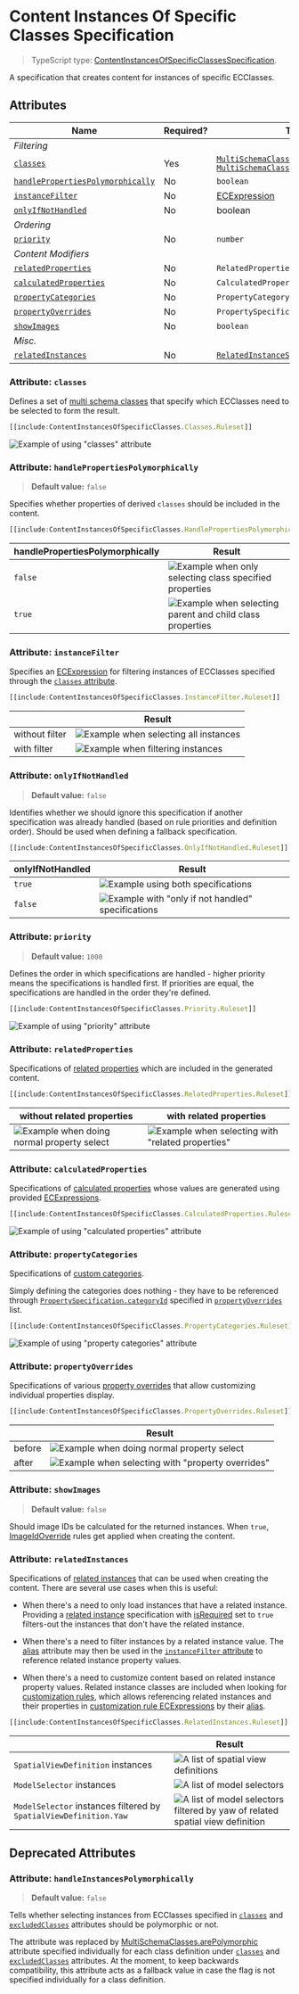 # Content Instances Of Specific Classes Specification

> TypeScript type: [ContentInstancesOfSpecificClassesSpecification]($presentation-common).

A specification that creates content for  instances of specific ECClasses.

## Attributes

| Name                                                                            | Required? | Type                                                                                                                         | Default |
| ------------------------------------------------------------------------------- | --------- | ---------------------------------------------------------------------------------------------------------------------------- | ------- |
| *Filtering*                                                                     |
| [`classes`](#attribute-classes)                                                 | Yes       | [`MultiSchemaClassesSpecification \| MultiSchemaClassesSpecification[]`](../Common-Rules/MultiSchemaClassesSpecification.md) | `[]`    |
| [`handlePropertiesPolymorphically`](#attribute-handlepropertiespolymorphically) | No        | `boolean`                                                                                                                    | `false` |
| [`instanceFilter`](#attribute-instancefilter)                                   | No        | [ECExpression](./ECExpressions.md#instance-filter)                                                                           | `""`    |
| [`onlyIfNotHandled`](#attribute-onlyifnothandled)                               | No        | boolean                                                                                                                      | `false` |
| *Ordering*                                                                      |
| [`priority`](#attribute-priority)                                               | No        | `number`                                                                                                                     | `1000`  |
| *Content Modifiers*                                                             |
| [`relatedProperties`](#attribute-relatedproperties)                             | No        | `RelatedPropertiesSpecification[]`                                                                                           | `[]`    |
| [`calculatedProperties`](#attribute-calculatedproperties)                       | No        | `CalculatedPropertiesSpecification[]`                                                                                        | `[]`    |
| [`propertyCategories`](#attribute-propertycategories)                           | No        | `PropertyCategorySpecification[]`                                                                                            | `[]`    |
| [`propertyOverrides`](#attribute-propertyoverrides)                             | No        | `PropertySpecification[]`                                                                                                    | `[]`    |
| [`showImages`](#attribute-showimages)                                           | No        | `boolean`                                                                                                                    | `false` |
| *Misc.*                                                                         |
| [`relatedInstances`](#attribute-relatedinstances)                               | No        | [`RelatedInstanceSpecification[]`](../Common-Rules/RelatedInstanceSpecification.md)                                          | `[]`    |

### Attribute: `classes`

Defines a set of [multi schema classes](../Common-Rules/MultiSchemaClassesSpecification.md) that specify which ECClasses need to be selected to form the result.

```ts
[[include:ContentInstancesOfSpecificClasses.Classes.Ruleset]]
```

![Example of using "classes" attribute](./media/contentinstancesofspecificclasses-with-classes.png)

### Attribute: `handlePropertiesPolymorphically`

> **Default value:** `false`

Specifies whether properties of derived `classes` should be included in the content.

```ts
[[include:ContentInstancesOfSpecificClasses.HandlePropertiesPolymorphically.Ruleset]]
```

  | handlePropertiesPolymorphically | Result                                                                                                                                            |
  | ------------------------------- | ------------------------------------------------------------------------------------------------------------------------------------------------- |
  | `false`                         | ![Example when only selecting class specified properties](./media/contentinstancesofspecificclasses-with-handlepropertiespolymorphically-1.png)   |
  | `true`                          | ![Example when selecting parent and child class properties](./media/contentinstancesofspecificclasses-with-handlepropertiespolymorphically-2.png) |

### Attribute: `instanceFilter`

Specifies an [ECExpression](./ECExpressions.md#instance-filter) for filtering instances of ECClasses specified through the [`classes` attribute](#attribute-classes).

```ts
[[include:ContentInstancesOfSpecificClasses.InstanceFilter.Ruleset]]
```

  |                | Result                                                                                                       |
  | -------------- | ------------------------------------------------------------------------------------------------------------ |
  | without filter | ![Example when selecting all instances](./media/contentinstancesofspecificclasses-with-instancefilter-1.png) |
  | with filter    | ![Example when filtering instances](./media/contentinstancesofspecificclasses-with-instancefilter-2.png)     |

### Attribute: `onlyIfNotHandled`

> **Default value:** `false`

Identifies whether we should ignore this specification if another specification was already handled (based on rule priorities and definition order). Should be used when defining a fallback specification.

```ts
[[include:ContentInstancesOfSpecificClasses.OnlyIfNotHandled.Ruleset]]
```

  | onlyIfNotHandled | Result                                                                                                                      |
  | ---------------- | --------------------------------------------------------------------------------------------------------------------------- |
  | `true`           | ![Example using both specifications](./media/contentinstancesofspecificclasses-with-onlyifnothandled-1.png)                 |
  | `false`          | ![Example with "only if not handled" specifications](./media/contentinstancesofspecificclasses-with-onlyifnothandled-2.png) |

### Attribute: `priority`

> **Default value:** `1000`

Defines the order in which specifications are handled - higher priority means the specifications is handled first. If priorities are equal, the specifications are handled in the order they're defined.

```ts
[[include:ContentInstancesOfSpecificClasses.Priority.Ruleset]]
```

![Example of using "priority" attribute](./media/contentinstancesofspecificclasses-with-priority.png)

### Attribute: `relatedProperties`

Specifications of [related properties](./RelatedPropertiesSpecification.md) which are included in the generated content.

```ts
[[include:ContentInstancesOfSpecificClasses.RelatedProperties.Ruleset]]
```

  | without related properties                                                                                           | with related properties                                                                                                   |
  | -------------------------------------------------------------------------------------------------------------------- | ------------------------------------------------------------------------------------------------------------------------- |
  | ![Example when doing normal property select](./media/contentinstancesofspecificclasses-with-relatedproperties-1.png) | ![Example when selecting with "related properties"](./media/contentinstancesofspecificclasses-with-relatedproperties-2.png) |

### Attribute: `calculatedProperties`

Specifications of [calculated properties](./CalculatedPropertiesSpecification.md) whose values are generated using provided [ECExpressions](../Advanced/ECExpressions.md#ecinstance).

```ts
[[include:ContentInstancesOfSpecificClasses.CalculatedProperties.Ruleset]]
```

![Example of using "calculated properties" attribute](./media/contentinstancesofspecificclasses-with-calculatedproperties.png)

### Attribute: `propertyCategories`

Specifications of [custom categories](PropertyCategorySpecification.md).

Simply defining the categories does nothing - they have to be referenced through [`PropertySpecification.categoryId`](./PropertySpecification.md) specified in [`propertyOverrides`](#attribute-propertyoverrides) list.

```ts
[[include:ContentInstancesOfSpecificClasses.PropertyCategories.Ruleset]]
```

![Example of using "property categories" attribute](./media/contentinstancesofspecificclasses-with-propertycategories.png)

### Attribute: `propertyOverrides`

Specifications of various [property overrides](./PropertySpecification.md) that allow customizing individual properties display.

```ts
[[include:ContentInstancesOfSpecificClasses.PropertyOverrides.Ruleset]]
```

  |        | Result                                                                                                                    |
  | ------ | ------------------------------------------------------------------------------------------------------------------------- |
  | before | ![Example when doing normal property select](./media/contentinstancesofspecificclasses-with-propertyoverrides-1.png)      |
  | after  | ![Example when selecting with "property overrides"](./media/contentinstancesofspecificclasses-with-propertyoverrides-2.png) |


### Attribute: `showImages`

> **Default value:** `false`

Should image IDs be calculated for the returned instances. When `true`, [ImageIdOverride](../customization/ImageIdOverride.md) rules get applied when creating the content.

### Attribute: `relatedInstances`

Specifications of [related instances](../Common-Rules/RelatedInstanceSpecification.md) that can be used when creating the content. There are several use cases when this is useful:

- When there's a need to only load instances that have a related instance. Providing a [related instance](../Common-Rules/RelatedInstanceSpecification.md)
  specification with [isRequired](../Common-Rules/RelatedInstanceSpecification.md) set to `true` filters-out the instances that don't have the related instance.

- When there's a need to filter instances by a related instance value. The [alias](../Common-Rules/RelatedInstanceSpecification.md) attribute may then be used
  in the [`instanceFilter` attribute](#attribute-instancefilter) to reference related instance property values.

- When there's a need to customize content based on related instance property values. Related instance classes are included when looking for [customization rules](../Customization/index.md),
  which allows referencing related instances and their properties in [customization rule ECExpressions](../Customization/ECExpressions.md#override-value) by their
  [alias](../Common-Rules/RelatedInstanceSpecification.md).

```ts
[[include:ContentInstancesOfSpecificClasses.RelatedInstances.Ruleset]]
```

  |                                                                   | Result                                                                                                                                                 |
  | ----------------------------------------------------------------- | ------------------------------------------------------------------------------------------------------------------------------------------------------ |
  | `SpatialViewDefinition` instances                                 | ![A list of spatial view definitions](./media/contentinstancesofspecificclasses-with-relatedinstances-3.png)                                           |
  | `ModelSelector` instances                                         | ![A list of model selectors](./media/contentinstancesofspecificclasses-with-relatedinstances-2.png)                                                    |
  | `ModelSelector` instances filtered by `SpatialViewDefinition.Yaw` | ![A list of model selectors filtered by yaw of related spatial view definition](./media/contentinstancesofspecificclasses-with-relatedinstances-1.png) |

## Deprecated Attributes

### Attribute: `handleInstancesPolymorphically`

> **Default value:** `false`

Tells whether selecting instances from ECClasses specified in [`classes`](#attribute-classes) and [`excludedClasses`](#attribute-excludedclasses) attributes should be polymorphic or not.

The attribute was replaced by [MultiSchemaClasses.arePolymorphic](../Common-Rules/MultiSchemaClassesSpecification.md#attribute-arepolymorphic) attribute specified individually for each class definition under [`classes`](#attribute-classes) and [`excludedClasses`](#attribute-excludedclasses) attributes. At the moment, to keep backwards compatibility, this attribute acts as a fallback value in case the flag is not specified individually for a class definition.
